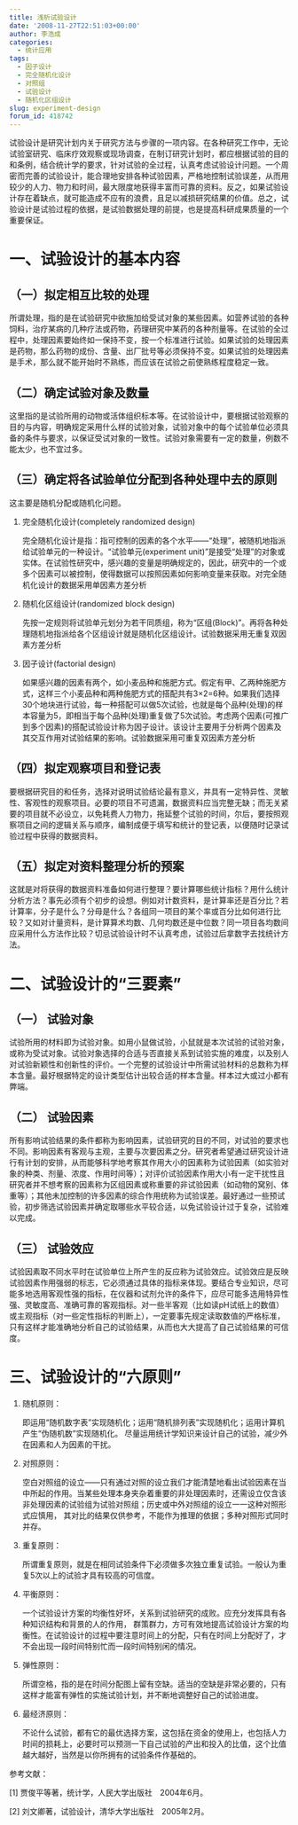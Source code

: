 ```yaml
---
title: 浅析试验设计
date: '2008-11-27T22:51:03+00:00'
author: 李浩成
categories:
  - 统计应用
tags:
  - 因子设计
  - 完全随机化设计
  - 对照组
  - 试验设计
  - 随机化区组设计
slug: experiment-design
forum_id: 418742
---
```


试验设计是研究计划内关于研究方法与步骤的一项内容。在各种研究工作中，无论试验室研究、临床疗效观察或现场调查，在制订研究计划时，都应根据试验的目的和条例，结合统计学的要求，针对试验的全过程，认真考虑试验设计问题。一个周密而完善的试验设计，能合理地安排各种试验因素，严格地控制试验误差，从而用较少的人力、物力和时间，最大限度地获得丰富而可靠的资料。反之，如果试验设计存在着缺点，就可能造成不应有的浪费，且足以减损研究结果的价值。总之，试验设计是试验过程的依据，是试验数据处理的前提，也是提高科研成果质量的一个重要保证。<!--more-->

# 一、试验设计的基本内容

## （一）拟定相互比较的处理

所谓处理，指的是在试验研究中欲施加给受试对象的某些因素。如营养试验的各种饲料，治疗某病的几种疗法或药物，药理研究中某药的各种剂量等。在试验的全过程中，处理因素要始终如一保持不变，按一个标准进行试验。如果试验的处理因素是药物，那么药物的成份、含量、出厂批号等必须保持不变。如果试验的处理因素是手术，那么就不能开始时不熟练，而应该在试验之前使熟练程度稳定一致。

## （二）确定试验对象及数量

这里指的是试验所用的动物或活体组织标本等。在试验设计中，要根据试验观察的目的与内容，明确规定采用什么样的试验对象，试验对象中的每个试验单位必须具备的条件与要求，以保证受试对象的一致性。试验对象需要有一定的数量，例数不能太少，也不宜过多。

## （三）确定将各试验单位分配到各种处理中去的原则

这主要是随机分配或随机化问题。

1. 完全随机化设计(completely randomized design)

    完全随机化设计是指：指可控制的因素的各个水平——“处理”，被随机地指派给试验单元的一种设计。“试验单元(experiment unit)”是接受“处理”的对象或实体。在试验性研究中，感兴趣的变量是明确规定的，因此，研究中的一个或多个因素可以被控制，使得数据可以按照因素如何影响变量来获取。对完全随机化设计的数据采用单因素方差分析

1. 随机化区组设计(randomized block design)

    先按一定规则将试验单元划分为若干同质组，称为“区组(Block)”。再将各种处理随机地指派给各个区组设计就是随机化区组设计。试验数据采用无重复双因素方差分析

1. 因子设计(factorial design)

    如果感兴趣的因素有两个，如小麦品种和施肥方式。假定有甲、乙两种施肥方式，这样三个小麦品种和两种施肥方式的搭配共有3×2=6种。如果我们选择30个地块进行试验，每一种搭配可以做5次试验，也就是每个品种(处理)的样本容量为5，即相当于每个品种(处理)重复做了5次试验。考虑两个因素(可推广到多个因素)的搭配试验设计称为因子设计。该设计主要用于分析两个因素及其交互作用对试验结果的影响。试验数据采用可重复双因素方差分析

## （四）拟定观察项目和登记表

要根据研究目的和任务，选择对说明试验结论最有意义，并具有一定特异性、灵敏性、客观性的观察项目。必要的项目不可遗漏，数据资料应当完整无缺；而无关紧要的项目就不必设立，以免耗费人力物力，拖延整个试验的时间，尔后，要按照观察项目之间的逻辑关系与顺序，编制成便于填写和统计的登记表，以便随时记录试验过程中获得的数据资料。

## （五）拟定对资料整理分析的预案

这就是对将获得的数据资料准备如何进行整理？要计算哪些统计指标？用什么统计分析方法？事先必须有个初步的设想。例如对计数资料，是计算率还是百分比？若计算率，分子是什么？分母是什么？各组同一项目的某个率或百分比如何进行比较？又如对计量资料，是计算算术均数、几何均数还是中位数？同一项目各均数间应采用什么方法作比较？切忌试验设计时不认真考虑，试验过后拿数字去找统计方法。

# 二、试验设计的“三要素”

## （一） 试验对象

试验所用的材料即为试验对象。如用小鼠做试验，小鼠就是本次试验的试验对象，或称为受试对象。试验对象选择的合适与否直接关系到试验实施的难度，以及别人对试验新颖性和创新性的评价。一个完整的试验设计中所需试验材料的总数称为样本含量。最好根据特定的设计类型估计出较合适的样本含量。样本过大或过小都有弊端。

## （二） 试验因素

所有影响试验结果的条件都称为影响因素，试验研究的目的不同，对试验的要求也不同。影响因素有客观与主观，主要与次要因素之分。研究者希望通过研究设计进行有计划的安排，从而能够科学地考察其作用大小的因素称为试验因素（如实验对象的种类、剂量、浓度、作用时间等）；对评价试验因素作用大小有一定干扰性且研究者并不想考察的因素称为区组因素或称重要的非试验因素（如动物的窝别、体重等）；其他未加控制的许多因素的综合作用统称为试验误差。最好通过一些预试验，初步筛选试验因素并确定取哪些水平较合适，以免试验设计过于复杂，试验难以完成。

## （三） 试验效应

试验因素取不同水平时在试验单位上所产生的反应称为试验效应。试验效应是反映试验因素作用强弱的标志，它必须通过具体的指标来体现。要结合专业知识，尽可能多地选用客观性强的指标，在仪器和试剂允许的条件下，应尽可能多选用特异性强、灵敏度高、准确可靠的客观指标。对一些半客观（比如读pH试纸上的数值）或主观指标（对一些定性指标的判断上），一定要事先规定读取数值的严格标准，只有这样才能准确地分析自己的试验结果，从而也大大提高了自己试验结果的可信度。

# 三、试验设计的“六原则”

1. 随机原则：

    即运用“随机数字表”实现随机化；运用“随机排列表”实现随机化；运用计算机产生“伪随机数”实现随机化。 尽量运用统计学知识来设计自己的试验，减少外在因素和人为因素的干扰。

1. 对照原则：

    空白对照组的设立——只有通过对照的设立我们才能清楚地看出试验因素在当中所起的作用。当某些处理本身夹杂着重要的非处理因素时，还需设立仅含该非处理因素的试验组为试验对照组；历史或中外对照组的设立一一这种对照形式应慎用， 其对比的结果仅供参考，不能作为推理的依据；多种对照形式同时并存。

1. 重复原则：

    所谓重复原则，就是在相同试验条件下必须做多次独立重复试验。一般认为重复5次以上的试验才具有较高的可信度。

1. 平衡原则：

    一个试验设计方案的均衡性好坏，关系到试验研究的成败。应充分发挥具有各种知识结构和背景的人的作用， 群策群力，方可有效地提高试验设计方案的均衡性。在试验设计的过程中要注意时间上的分配，只有在时间上分配好了，才不会出现一段时间特别忙而一段时间特别闲的情况。

1. 弹性原则：

    所谓空格，指的是在时间分配图上留有空缺。适当的空缺是非常必要的，只有这样才能富有弹性的实施试验计划，并不断地调整好自己的试验进度。

1. 最经济原则：

    不论什么试验，都有它的最优选择方案，这包括在资金的使用上，也包括人力时间的损耗上，必要时可以预测一下自己试验的产出和投入的比值，这个比值越大越好，当然是以你所拥有的试验条件作基础的。

参考文献：

[1] 贾俊平等著，统计学，人民大学出版社　2004年6月。

[2] 刘文卿著，试验设计，清华大学出版社　2005年2月。
